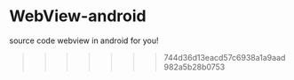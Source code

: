 # WebView-android
source code webview in android for you!
>>>>>>> 744d36d13eacd57c6938a1a9aad982a5b28b0753
